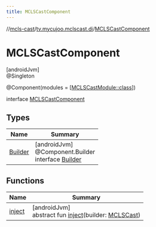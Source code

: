 ```yaml
---
title: MCLSCastComponent
---
```

//[mcls-cast](../../../index.html)/[tv.mycujoo.mclscast.di](../index.html)/[MCLSCastComponent](index.html)



# MCLSCastComponent



[androidJvm]\
@Singleton



@Component(modules = [[MCLSCastModule::class](../-m-c-l-s-cast-module/index.html)])



interface [MCLSCastComponent](index.html)



## Types


| Name | Summary |
|---|---|
| [Builder](-builder/index.html) | [androidJvm]<br>@Component.Builder<br>interface [Builder](-builder/index.html) |


## Functions


| Name | Summary |
|---|---|
| [inject](inject.html) | [androidJvm]<br>abstract fun [inject](inject.html)(builder: [MCLSCast](../../tv.mycujoo.mclscast/-m-c-l-s-cast/index.html)) |

